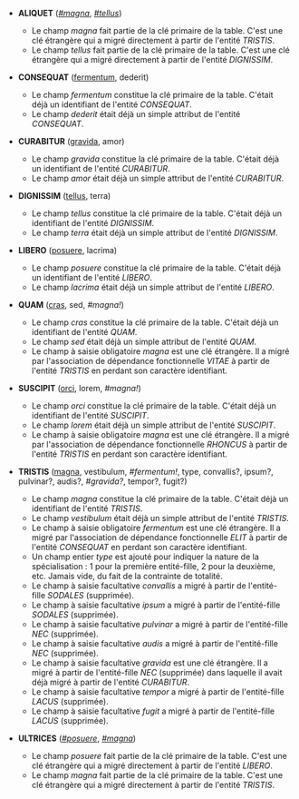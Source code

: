 <!-- Generated by Mocodo 4.0.1 -->

- **ALIQUET** (<ins>_#magna_</ins>, <ins>_#tellus_</ins>)
  - Le champ _magna_ fait partie de la clé primaire de la table. C'est une clé étrangère qui a migré directement à partir de l'entité _TRISTIS_.
  - Le champ _tellus_ fait partie de la clé primaire de la table. C'est une clé étrangère qui a migré directement à partir de l'entité _DIGNISSIM_.

- **CONSEQUAT** (<ins>fermentum</ins>, dederit)
  - Le champ _fermentum_ constitue la clé primaire de la table. C'était déjà un identifiant de l'entité _CONSEQUAT_.
  - Le champ _dederit_ était déjà un simple attribut de l'entité _CONSEQUAT_.

- **CURABITUR** (<ins>gravida</ins>, amor)
  - Le champ _gravida_ constitue la clé primaire de la table. C'était déjà un identifiant de l'entité _CURABITUR_.
  - Le champ _amor_ était déjà un simple attribut de l'entité _CURABITUR_.

- **DIGNISSIM** (<ins>tellus</ins>, terra)
  - Le champ _tellus_ constitue la clé primaire de la table. C'était déjà un identifiant de l'entité _DIGNISSIM_.
  - Le champ _terra_ était déjà un simple attribut de l'entité _DIGNISSIM_.

- **LIBERO** (<ins>posuere</ins>, lacrima)
  - Le champ _posuere_ constitue la clé primaire de la table. C'était déjà un identifiant de l'entité _LIBERO_.
  - Le champ _lacrima_ était déjà un simple attribut de l'entité _LIBERO_.

- **QUAM** (<ins>cras</ins>, sed, _#magna!_)
  - Le champ _cras_ constitue la clé primaire de la table. C'était déjà un identifiant de l'entité _QUAM_.
  - Le champ _sed_ était déjà un simple attribut de l'entité _QUAM_.
  - Le champ à saisie obligatoire _magna_ est une clé étrangère. Il a migré par l'association de dépendance fonctionnelle _VITAE_ à partir de l'entité _TRISTIS_ en perdant son caractère identifiant.

- **SUSCIPIT** (<ins>orci</ins>, lorem, _#magna!_)
  - Le champ _orci_ constitue la clé primaire de la table. C'était déjà un identifiant de l'entité _SUSCIPIT_.
  - Le champ _lorem_ était déjà un simple attribut de l'entité _SUSCIPIT_.
  - Le champ à saisie obligatoire _magna_ est une clé étrangère. Il a migré par l'association de dépendance fonctionnelle _RHONCUS_ à partir de l'entité _TRISTIS_ en perdant son caractère identifiant.

- **TRISTIS** (<ins>magna</ins>, vestibulum, _#fermentum!_, type, convallis?, ipsum?, pulvinar?, audis?, _#gravida?_, tempor?, fugit?)
  - Le champ _magna_ constitue la clé primaire de la table. C'était déjà un identifiant de l'entité _TRISTIS_.
  - Le champ _vestibulum_ était déjà un simple attribut de l'entité _TRISTIS_.
  - Le champ à saisie obligatoire _fermentum_ est une clé étrangère. Il a migré par l'association de dépendance fonctionnelle _ELIT_ à partir de l'entité _CONSEQUAT_ en perdant son caractère identifiant.
  - Un champ entier _type_ est ajouté pour indiquer la nature de la spécialisation : 1 pour la première entité-fille, 2 pour la deuxième, etc. Jamais vide, du fait de la contrainte de totalité.
  - Le champ à saisie facultative _convallis_ a migré à partir de l'entité-fille _SODALES_ (supprimée).
  - Le champ à saisie facultative _ipsum_ a migré à partir de l'entité-fille _SODALES_ (supprimée).
  - Le champ à saisie facultative _pulvinar_ a migré à partir de l'entité-fille _NEC_ (supprimée).
  - Le champ à saisie facultative _audis_ a migré à partir de l'entité-fille _NEC_ (supprimée).
  - Le champ à saisie facultative _gravida_ est une clé étrangère. Il a migré à partir de l'entité-fille _NEC_ (supprimée) dans laquelle il avait déjà migré à partir de l'entité _CURABITUR_.
  - Le champ à saisie facultative _tempor_ a migré à partir de l'entité-fille _LACUS_ (supprimée).
  - Le champ à saisie facultative _fugit_ a migré à partir de l'entité-fille _LACUS_ (supprimée).

- **ULTRICES** (<ins>_#posuere_</ins>, <ins>_#magna_</ins>)
  - Le champ _posuere_ fait partie de la clé primaire de la table. C'est une clé étrangère qui a migré directement à partir de l'entité _LIBERO_.
  - Le champ _magna_ fait partie de la clé primaire de la table. C'est une clé étrangère qui a migré directement à partir de l'entité _TRISTIS_.
